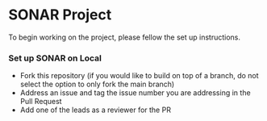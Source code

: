 # SONAR Project
To begin working on the project, please fellow the set up instructions.

### Set up SONAR on Local
* Fork this repository (if you would like to build on top of a branch, do not select the option to only fork the main branch)
* Address an issue and tag the issue number you are addressing in the Pull Request
* Add one of the leads as a reviewer for the PR